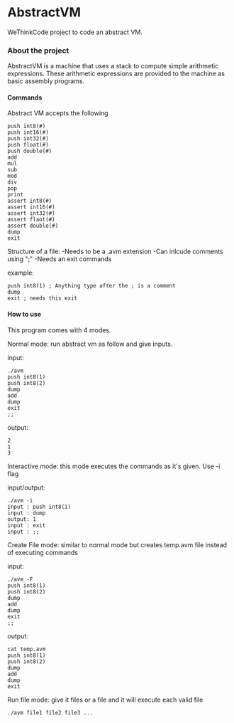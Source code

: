 # AbstractVM
WeThinkCode project to code an abstract VM.

### About the project

AbstractVM is a machine that uses a stack to compute simple arithmetic expressions.
These arithmetic expressions are provided to the machine as basic assembly programs.

#### Commands

Abstract VM accepts the following

```
push int8(#)
push int16(#)
push int32(#)
push float(#)
push double(#)
add
mul
sub
mod
div
pop
print
assert int8(#)
assert int16(#)
assert int32(#)
assert flaot(#)
assert double(#)
dump
exit
```

Structure of a file:
	-Needs to be a .avm extension
	-Can inlcude comments using ";"
	-Needs an exit commands

example:
```
push int8(1) ; Anything type after the ; is a comment
dump
exit ; needs this exit
```

#### How to use

This program comes with 4 modes.

Normal mode:
	run abstract vm as follow and give inputs. 

input:
```
./avm
push int8(1)
push int8(2)
dump
add
dump
exit
;;
```
output:
```
2
1
3
```

Interactive mode:
	this mode executes the commands as it's given. Use -i flag

input/output:
```
./avm -i
input : push int8(1)
input : dump
output: 1
input : exit
input : ;;
```
Create File mode:
	similar to normal mode but creates temp.avm file instead of executing commands

input:
```
./avm -F
push int8(1)
push int8(2)
dump
add
dump
exit
;;
```
output:
```
cat temp.avm
push int8(1)
push int8(2)
dump
add
dump
exit
```

Run file mode:
	give it files or a file and it will execute each valid file
```
./avm file1 file2 file3 ...
```























